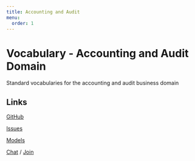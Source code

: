 ```yaml
---
title: Accounting and Audit
menu:
  order: 1
---
```

# Vocabulary - Accounting and Audit Domain
Standard vocabularies for the accounting and audit business domain

## Links

[GitHub](https://github.com/uncefact/vocab-accounting)

[Issues](https://github.com/uncefact/vocab-accounting/issues)

[Models](https://jargon.sh/user/unece/vocab-accounting)

[Chat](https://uncefact.slack.com/archives/C03KWS9JM8V) / [Join](https://join.slack.com/t/uncefact/shared_invite/zt-1b4qajh9d-dMCc7brWqHDToDrh195EZA)
